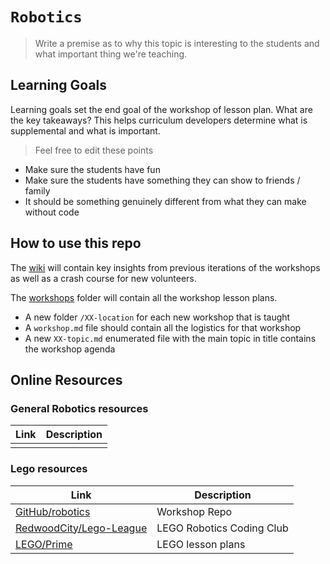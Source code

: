 # `Robotics`

> Write a premise as to why this topic is interesting to the students and what important thing we're teaching.

## Learning Goals

Learning goals set the end goal of the workshop of lesson plan. What are the key
takeaways? This helps curriculum developers determine what is supplemental and 
what is important.

> Feel free to edit these points

- Make sure the students have fun
- Make sure the students have something they can show to friends / family
- It should be something genuinely different from what they can make without code

## How to use this repo

The [wiki](https://github.com/CS-foreach/robotics/wiki) will contain key insights from previous iterations of the workshops 
as well as a crash course for new volunteers.

The [workshops]() folder will contain all the workshop lesson plans.
- A new folder `/XX-location` for each new workshop that is taught
- A `workshop.md` file should contain all the logistics for that workshop
- A new `XX-topic.md` enumerated file with the main topic in title contains the workshop agenda

## Online Resources

### General Robotics resources

| Link | Description |
| ---  | ---         |
| []() |             |

### Lego resources

| Link | Description |
| --- | --- |
| [GitHub/robotics](https://github.com/CS-foreach/robotics) | Workshop Repo |
| [RedwoodCity/Lego-League](https://sites.google.com/view/rcplcode/lego-robotics-league) | LEGO Robotics Coding Club |
| [LEGO/Prime](https://education.lego.com/en-us/start/spike-prime/) | LEGO lesson plans |
